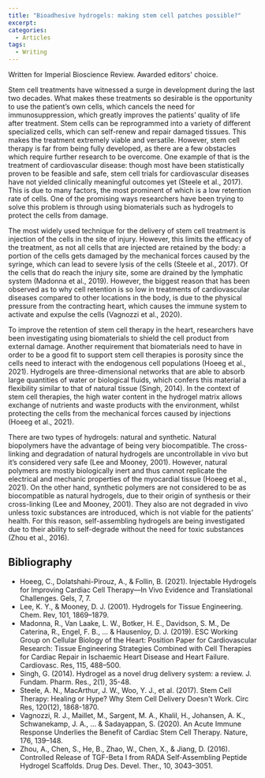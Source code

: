 ```yaml
---
title: "Bioadhesive hydrogels: making stem cell patches possible?"
excerpt:
categories:
  - Articles
tags:
  - Writing
---
```

Written for Imperial Bioscience Review. Awarded editors' choice.

Stem cell treatments have witnessed a surge in development during the last two decades. What makes these treatments so desirable is the opportunity to use the patient’s own cells, which cancels the need for immunosuppression, which greatly improves the patients’ quality of life after treatment. Stem cells can be reprogrammed into a variety of different specialized cells, which can self-renew and repair damaged tissues. This makes the treatment extremely viable and versatile. However, stem cell therapy is far from being fully developed, as there are a few obstacles which require further research to be overcome. One example of that is the treatment of cardiovascular disease: though most have been statistically proven to be feasible and safe, stem cell trials for cardiovascular diseases have not yielded clinically meaningful outcomes yet (Steele et al., 2017). This is due to many factors, the most prominent of which is a low retention rate of cells. One of the promising ways researchers have been trying to solve this problem is through using biomaterials such as hydrogels to protect the cells from damage.

The most widely used technique for the delivery of stem cell treatment is injection of the cells in the site of injury. However, this limits the efficacy of the treatment, as not all cells that are injected are retained by the body: a portion of the cells gets damaged by the mechanical forces caused by the syringe, which can lead to severe lysis of the cells (Steele et al., 2017). Of the cells that do reach the injury site, some are drained by the lymphatic system (Madonna et al., 2019). However, the biggest reason that has been observed as to why cell retention is so low in treatments of cardiovascular diseases compared to other locations in the body, is due to the physical pressure from the contracting heart, which causes the immune system to activate and expulse the cells (Vagnozzi et al., 2020).

To improve the retention of stem cell therapy in the heart, researchers have been investigating using biomaterials to shield the cell product from external damage. Another requirement that biomaterials need to have in order to be a good fit to support stem cell therapies is porosity since the cells need to interact with the endogenous cell populations (Hoeeg et al., 2021). Hydrogels are three-dimensional networks that are able to absorb large quantities of water or biological fluids, which confers this material a flexibility similar to that of natural tissue (Singh, 2014). In the context of stem cell therapies, the high water content in the hydrogel matrix allows exchange of nutrients and waste products with the environment, whilst protecting the cells from the mechanical forces caused by injections (Hoeeg et al., 2021).

There are two types of hydrogels: natural and synthetic. Natural biopolymers have the advantage of being very biocompatible. The cross-linking and degradation of natural hydrogels are uncontrollable in vivo but it’s considered very safe (Lee and Mooney, 2001). However, natural polymers are mostly biologically inert and thus cannot replicate the electrical and mechanic properties of the myocardial tissue (Hoeeg et al., 2021). On the other hand, synthetic polymers are not considered to be as biocompatible as natural hydrogels, due to their origin of synthesis or their cross-linking (Lee and Mooney, 2001). They also are not degraded in vivo unless toxic substances are introduced, which is not viable for the patients’ health. For this reason, self-assembling hydrogels are being investigated due to their ability to self-degrade without the need for toxic substances (Zhou et al., 2016).

## Bibliography

- Hoeeg, C., Dolatshahi-Pirouz, A., & Follin, B. (2021). Injectable Hydrogels for Improving Cardiac Cell Therapy—In Vivo Evidence and Translational Challenges. Gels, 7, 7.
- Lee, K. Y., & Mooney, D. J. (2001). Hydrogels for Tissue Engineering. Chem. Rev, 101, 1869–1879.
- Madonna, R., Van Laake, L. W., Botker, H. E., Davidson, S. M., De Caterina, R., Engel, F. B., ... & Hausenloy, D. J. (2019). ESC Working Group on Cellular Biology of the Heart: Position Paper for Cardiovascular Research: Tissue Engineering Strategies Combined with Cell Therapies for Cardiac Repair in Ischaemic Heart Disease and Heart Failure. Cardiovasc. Res, 115, 488–500.
- Singh, G. (2014). Hydrogel as a novel drug delivery system: a review. J. Fundam. Pharm. Res., 2(1), 35-48.
- Steele, A. N., MacArthur, J. W., Woo, Y. J., et al. (2017). Stem Cell Therapy: Healing or Hype? Why Stem Cell Delivery Doesn't Work. Circ Res, 120(12), 1868-1870.
- Vagnozzi, R. J., Maillet, M., Sargent, M. A., Khalil, H., Johansen, A. K., Schwanekamp, J. A., ... & Sadayappan, S. (2020). An Acute Immune Response Underlies the Benefit of Cardiac Stem Cell Therapy. Nature, 176, 139–148.
- Zhou, A., Chen, S., He, B., Zhao, W., Chen, X., & Jiang, D. (2016). Controlled Release of TGF-Beta I from RADA Self-Assembling Peptide Hydrogel Scaffolds. Drug Des. Devel. Ther., 10, 3043–3051.